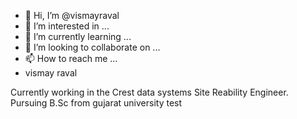 - 👋 Hi, I’m @vismayraval
- 👀 I’m interested in ...
- 🌱 I’m currently learning ...
- 💞️ I’m looking to collaborate on ...
- 📫 How to reach me ...
- vismay raval
<!---
vismayraval/vismayraval is a ✨ special ✨ repository because its `README.md` (this file) appears on your GitHub profile.
You can click the Preview link to take a look at your changes.
--->
Currently working in the Crest data systems Site Reability Engineer.
Pursuing B.Sc from gujarat university
test
